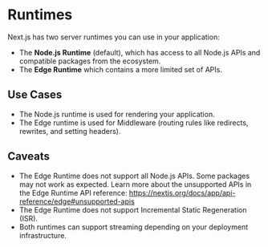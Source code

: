 # Runtimes

Next.js has two server runtimes you can use in your application:

* The **Node.js Runtime** (default), which has access to all Node.js APIs and compatible packages from the ecosystem.
* The **Edge Runtime** which contains a more limited set of APIs.

## Use Cases

* The Node.js runtime is used for rendering your application.
* The Edge runtime is used for Middleware (routing rules like redirects, rewrites, and setting headers).

## Caveats

* The Edge Runtime does not support all Node.js APIs. Some packages may not work as expected. Learn more about the unsupported APIs in the Edge Runtime API reference: https://nextjs.org/docs/app/api-reference/edge#unsupported-apis
* The Edge Runtime does not support Incremental Static Regeneration (ISR).
* Both runtimes can support streaming depending on your deployment infrastructure.